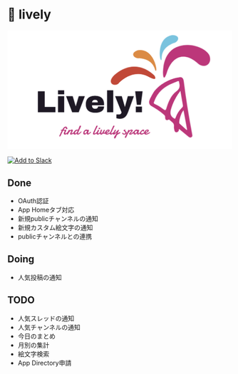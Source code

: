 # :tada: lively

![logo](https://github.com/mikan3rd/lively/blob/main/logo.png)

<a href="https://asia-northeast1-lively-82e58.cloudfunctions.net/slackOAuthUrl"><img alt="Add to Slack" height="40" width="139" src="https://platform.slack-edge.com/img/add_to_slack.png" srcSet="https://platform.slack-edge.com/img/add_to_slack.png 1x, https://platform.slack-edge.com/img/add_to_slack@2x.png 2x" /></a>

## Done
- OAuth認証
- App Homeタブ対応
- 新規publicチャンネルの通知
- 新規カスタム絵文字の通知
- publicチャンネルとの連携

## Doing
- 人気投稿の通知

## TODO
- 人気スレッドの通知
- 人気チャンネルの通知
- 今日のまとめ
- 月別の集計
- 絵文字検索
- App Directory申請
